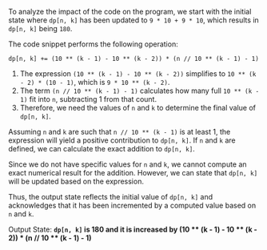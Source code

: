To analyze the impact of the code on the program, we start with the initial state where `dp[n, k]` has been updated to `9 * 10 + 9 * 10`, which results in `dp[n, k]` being `180`. 

The code snippet performs the following operation:
```
dp[n, k] += (10 ** (k - 1) - 10 ** (k - 2)) * (n // 10 ** (k - 1) - 1)
```

1. The expression `(10 ** (k - 1) - 10 ** (k - 2))` simplifies to `10 ** (k - 2) * (10 - 1)`, which is `9 * 10 ** (k - 2)`.
2. The term `(n // 10 ** (k - 1) - 1)` calculates how many full `10 ** (k - 1)` fit into `n`, subtracting 1 from that count.
3. Therefore, we need the values of `n` and `k` to determine the final value of `dp[n, k]`.

Assuming `n` and `k` are such that `n // 10 ** (k - 1)` is at least 1, the expression will yield a positive contribution to `dp[n, k]`. If `n` and `k` are defined, we can calculate the exact addition to `dp[n, k]`.

Since we do not have specific values for `n` and `k`, we cannot compute an exact numerical result for the addition. However, we can state that `dp[n, k]` will be updated based on the expression.

Thus, the output state reflects the initial value of `dp[n, k]` and acknowledges that it has been incremented by a computed value based on `n` and `k`.

Output State: **`dp[n, k]` is 180 and it is increased by (10 ** (k - 1) - 10 ** (k - 2)) * (n // 10 ** (k - 1) - 1)**